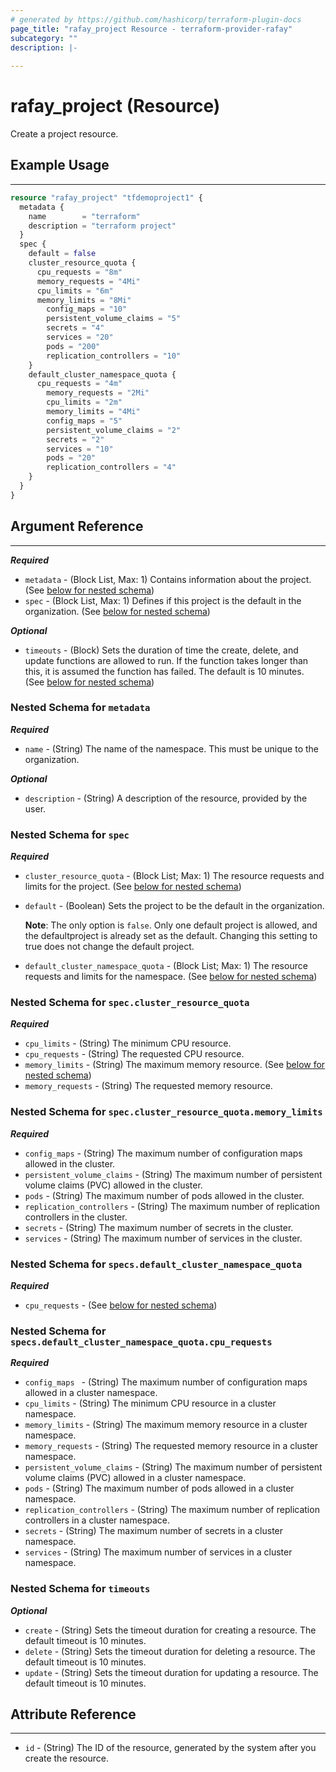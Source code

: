 ```yaml
---
# generated by https://github.com/hashicorp/terraform-plugin-docs
page_title: "rafay_project Resource - terraform-provider-rafay"
subcategory: ""
description: |-
  
---
```


# rafay_project (Resource)

Create a project resource. 

## Example Usage

---

```terraform
resource "rafay_project" "tfdemoproject1" {
  metadata {
    name        = "terraform"
    description = "terraform project"
  }
  spec {
    default = false
    cluster_resource_quota {
      cpu_requests = "8m"
      memory_requests = "4Mi"
      cpu_limits = "6m"
      memory_limits = "8Mi"
        config_maps = "10"
        persistent_volume_claims = "5"
        secrets = "4"
        services = "20"    
        pods = "200"
        replication_controllers = "10"
    }
    default_cluster_namespace_quota {
      cpu_requests = "4m"
        memory_requests = "2Mi"
        cpu_limits = "2m"
        memory_limits = "4Mi"
        config_maps = "5"
        persistent_volume_claims = "2"
        secrets = "2"
        services = "10"
        pods = "20"
        replication_controllers = "4"
    }
  }
}
```

<!-- schema generated by tfplugindocs -->
## Argument Reference 

---

***Required***
- `metadata` - (Block List, Max: 1) Contains information about the project. (See [below for nested schema](#nestedblock--metadata))
- `spec` - (Block List, Max: 1) Defines if this project is the default in the organization. (See [below for nested schema](#nestedblock--spec))

***Optional***

- `timeouts` - (Block) Sets the duration of time the create, delete, and update functions are allowed to run. If the function takes longer than this, it is assumed the function has failed. The default is 10 minutes. (See [below for nested schema](#nestedblock--timeouts))


<a id="nestedblock--metadata"></a>
### Nested Schema for `metadata`

***Required***
- `name` - (String) The name of the namespace. This must be unique to the organization. 

***Optional***
- `description` - (String) A description of the resource, provided by the user. 


<a id="nestedblock--spec"></a>
### Nested Schema for `spec`

***Required***
- `cluster_resource_quota` - (Block List; Max: 1) The resource requests and limits for the project. (See [below for nested schema](#nestedblock--spec--cluster_resource_quota))
- `default` - (Boolean) Sets the project to be the default in the organization. 

  **Note**: The only option is `false`. Only one default project is allowed, and the defaultproject is already set as the default. Changing this setting to true does not change the default project. 

- `default_cluster_namespace_quota` - (Block List; Max: 1) The resource requests and limits for the namespace. (See [below for nested schema](#nestedblock--specs--default_cluster_namespace_quota))


<a id="nestedblock--spec--cluster_resource_quota"></a>
### Nested Schema for `spec.cluster_resource_quota` 

***Required*** 
- `cpu_limits` - (String) The minimum CPU resource. 
- `cpu_requests` - (String) The requested CPU resource. 
- `memory_limits` - (String) The maximum memory resource. (See [below for nested schema](#nestedblock--spec--cluster_resource_quota--memory_limits))
- `memory_requests` - (String) The requested memory resource. 


<a id="nestedblock--spec--cluster_resource_quota--memory_limits"></a>
### Nested Schema for `spec.cluster_resource_quota.memory_limits` 

***Required*** 
- `config_maps` - (String) The maximum number of configuration maps allowed in the cluster. 
- `persistent_volume_claims` - (String) The maximum number of persistent volume claims (PVC) allowed in the cluster. 
- `pods` - (String) The maximum number of pods allowed in the cluster. 
- `replication_controllers` - (String) The maximum number of replication controllers in the cluster. 
- `secrets` - (String) The maximum number of secrets in the cluster. 
- `services` - (String) The maximum number of services in the cluster. 


<a id="nestedblock--specs--default_cluster_namespace_quota"></a>
### Nested Schema for `specs.default_cluster_namespace_quota` 

***Required***
- `cpu_requests` - (See [below for nested schema](#nestedblock--specs--default_cluster_namespace_quota))


<a id="nestedblock--specs--default_cluster_namespace_quota--cpu_requests"></a>
### Nested Schema for `specs.default_cluster_namespace_quota.cpu_requests` 

***Required*** 
- `config_maps ` - (String) The maximum number of configuration maps allowed in a cluster namespace. 
- `cpu_limits` - (String) The minimum CPU resource in a cluster namespace. 
- `memory_limits` - (String) The maximum memory resource in a cluster namespace. 
- `memory_requests` - (String) The requested memory resource in a cluster namespace.
- `persistent_volume_claims` - (String) The maximum number of persistent volume claims (PVC) allowed in a cluster namespace. 
- `pods` - (String) The maximum number of pods allowed in a cluster namespace.
- `replication_controllers` - (String) The maximum number of replication controllers in a cluster namespace. 
- `secrets` - (String) The maximum number of secrets in a cluster namespace. 
- `services` - (String) The maximum number of services in a cluster namespace. 


<a id="nestedblock--timeouts"></a>
### Nested Schema for `timeouts`

***Optional***
- `create` - (String) Sets the timeout duration for creating a resource. The default timeout is 10 minutes. 
- `delete` - (String) Sets the timeout duration for deleting a resource. The default timeout is 10 minutes. 
- `update` - (String) Sets the timeout duration for updating a resource. The default timeout is 10 minutes. 


## Attribute Reference

---

- `id` - (String) The ID of the resource, generated by the system after you create the resource. 